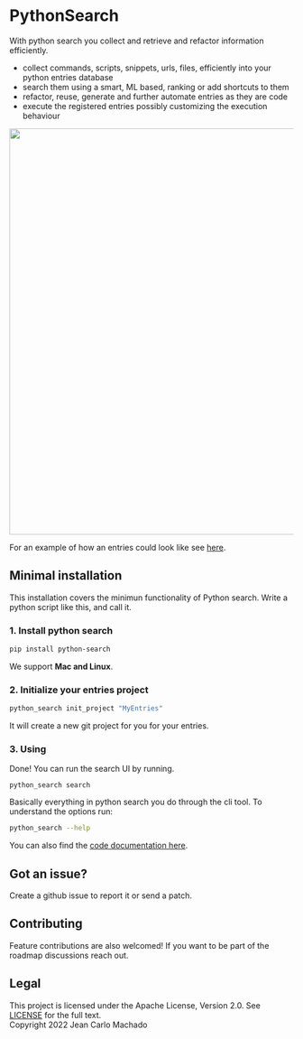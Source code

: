 # PythonSearch

With python search you collect and retrieve and refactor information efficiently.

- collect commands, scripts, snippets, urls, files, efficiently into your python entries database
- search them using a smart, ML based, ranking or add shortcuts to them
- refactor, reuse, generate and further automate entries as they are code
- execute the registered entries possibly customizing the execution behaviour

<img src="https://i.imgur.com/pECSsjc.gif" width="720"/>


For an example of how an entries could look like see [here](https://github.com/jeanCarloMachado/PythonSearch/blob/main/python_search/init_project/entries_main.py).

## Minimal installation

This installation covers the minimun functionality of Python search.
Write a python script like this, and call it.

### 1. Install python search

```sh
pip install python-search
```

We support **Mac and Linux**.

### 2. Initialize your entries project

```sh
python_search init_project "MyEntries"
```

It will create a new git project for you for your entries.

### 3. Using

Done! You can run the search UI by running.

```shell
python_search search
```

Basically everything in python search you do through the cli tool.
To understand the options run:

```sh
python_search --help
```

You can also find the [code documentation here](https://jeancarlomachado.net/PythonSearch/).

## Got an issue?

Create a github issue to report it or send a patch.

## Contributing

Feature contributions are also welcomed! If you want to be part of the roadmap discussions reach out.

## Legal

This project is licensed under the Apache License, Version 2.0. See [LICENSE](LICENSE.txt) for the full text.\
Copyright 2022 Jean Carlo Machado
